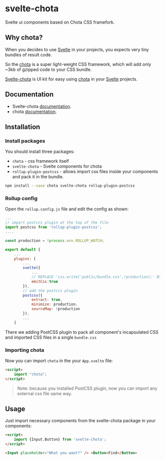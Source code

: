 # svelte-chota
Svelte ui components based on Chota CSS framefork.

## Why chota?

When you decides to use [Svelte](https://svelte.dev) in your projects, you expects very tiny bundles of result code.

So the [chota](https://jenil.github.io/chota/) is a super light-weight CSS framework, which will add only ~3kb of gzipped code to your CSS bundle.

[Svelte-chota](https://github.com/AlexxNB/svelte-chota) is UI kit for easy using [chota](https://jenil.github.io/chota/) in your [Svelte](https://svelte.dev) projects.

## Documentation
* Svelte-chota [documentation](https://alexxnb.github.io/svelte-chota/docs).
* chota [documentation](https://jenil.github.io/chota/).

## Installation

### Install packages
You should install three packages:

* `chota` - css framework itself
* `svelte-chota` - Svelte components for chota
* `rollup-plugin-postcss` - allows import css files inside your components and pack it in the bundle.

```bash
npm install --save chota svelte-chota rollup-plugin-postcss
```

### Rollup config

Open the `rollup.config.js` file and edit the config as shown:

```javascript
...
// import postccs plugin at the top of the file
import postcss from 'rollup-plugin-postcss';
....

const production = !process.env.ROLLUP_WATCH;

export default {
    ...
    plugins: [
        ...
        svelte({
            ...
            // REPLACE 'css.write('public/bundle.css',!production);' BY 'emitCss:true'
            emitCss:true
        }),
        // add the postccs plugin
        postcss({
			extract: true,
			minimize: production,
			sourceMap: !production
		}),
        ...
    ]
```

There we adding PostCSS plugin to pack all component's incapsulated CSS and imported CSS files in a single `bundle.css`

### Importing chota

Now you can import `chota` in the your `App.svelte` file:

```html
<script>
    import "chota";
</script>
```

> Note: because you installed PostCSS plugin, now you can import any external css file same way.

## Usage

Just import necessary components from the svelte-chota package in your components:

```html
<script>
    import {Input,Button} from 'svelte-chota';
</script>

<Input placeholder="What you want?" /> <Button>Find</Button>
```

